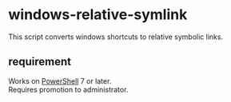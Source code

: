 # windows-relative-symlink

This script converts windows shortcuts to relative symbolic links.

## requirement

Works on [PowerShell](https://github.com/PowerShell/PowerShell) 7 or later.  
Requires promotion to administrator.
